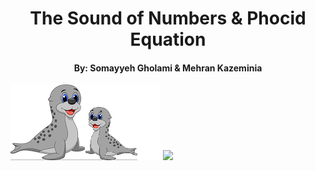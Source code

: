 <div>
    <h1 align="center">The Sound of Numbers & Phocid Equation</h1>
    <h4 align="center">By: Somayyeh Gholami & Mehran Kazeminia</h4>
</div>

<img src="https://raw.githubusercontent.com/MehranKazeminia/Sound-of-Numbers/main/phocid106.png">

<img src="https://www.kaggleusercontent.com/kf/80038646/eyJhbGciOiJkaXIiLCJlbmMiOiJBMTI4Q0JDLUhTMjU2In0..We0cNCJbRPYOEwDHQaNrLg.BtR04TVe2Wx7XbosppoN-9Rbr7gMT7kF9BKnVGb4kLCyiu_Mg5ktCjTwoWqGtXnQumyPLLNYiXTgHPw--zFlC4qHmcI3TcokMFHBQc6FHYf36jO8G4T6wsjbFigKvzPe_LQFKu54R6E4qXVhQ_2Ln5ujFN_5sOzsA_hVwG-fktWCzgVj2wQ_ZwryP0fLF12yRcnz2XqiPrzzhmzXQ99WsUwQKfVfqS7-JOqKRj3u9xPEJx_KR97QHnQmjg4IeFJxq4S3k15grzpTX8YidIrQPhV9rDjLxj7-abNmSX1rNrsV0FEX489S3IHvXzvWsGDQIcT6OpIgeQUpBQhzgtAaC_I0Wqz4cIxrtxbNSGWB7sGakBo1tkmOtMOpr0_Wv7mvZzME0ZDhAwA-tQX75TEM-KrGVAF9Cmma3KBw7vCtxdJxOhYUCcIXcpm1lmroAS_ANKuB1Ip6kpXdAN2pg5ltHEeBCqprrz-Hwx6FgyGd57FQRvg1QLm-P-tnY2sClcEjrQRyvVeVLs7rRFmsp7PCNmg0qkftjja2xFQbX_ie6gsqpoHvWiYSfqk-ngFJzyZsezCgZdIGR6Pv3l_vSvb4Chl-yzloPfMeIdGiJf3eBXth2UyvgwFqDHeS1bO8PdmWnvUNpvcocX_0tfoxPNaDF7CrlN1mATOgyav0mmox13695Vt-WqLoJytUZEJ1xnwP.YUlYyO5K-nwQ7bOsij2D5A/A_phocid_diagram.png">


